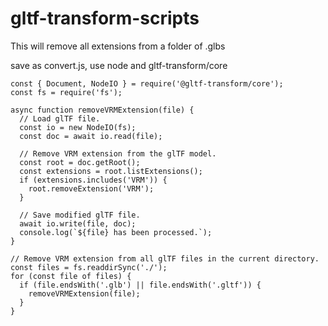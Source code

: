 # gltf-transform-scripts

This will remove all extensions from a folder of .glbs

save as convert.js, use node and gltf-transform/core

```
const { Document, NodeIO } = require('@gltf-transform/core');
const fs = require('fs');

async function removeVRMExtension(file) {
  // Load glTF file.
  const io = new NodeIO(fs);
  const doc = await io.read(file);

  // Remove VRM extension from the glTF model.
  const root = doc.getRoot();
  const extensions = root.listExtensions();
  if (extensions.includes('VRM')) {
    root.removeExtension('VRM');
  }

  // Save modified glTF file.
  await io.write(file, doc);
  console.log(`${file} has been processed.`);
}

// Remove VRM extension from all glTF files in the current directory.
const files = fs.readdirSync('./');
for (const file of files) {
  if (file.endsWith('.glb') || file.endsWith('.gltf')) {
    removeVRMExtension(file);
  }
}
```
